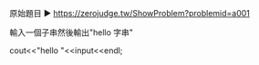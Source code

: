 原始題目 ▶ https://zerojudge.tw/ShowProblem?problemid=a001

輸入一個子串然後輸出"hello 字串"

cout<<"hello "<<input<<endl;
